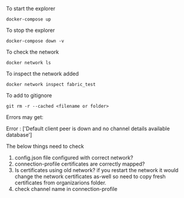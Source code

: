 


To start the explorer
```
docker-compose up
```

To stop the explorer
```
docker-compose down -v
```

To check the network 
```
docker network ls
```

To inspect the network added
```
docker network inspect fabric_test
```

To add to gitignore
```
git rm -r --cached <filename or folder>
```

Errors may get:

Error :  ['Default client peer is down and no channel details available database']

The below things need to check
1. config.json file configured with correct network?
2. connection-profile certificates are correctly mapped?
3. Is certificates using old network? if you restart the network it would change the network certificates as-well so need to copy fresh certificates from organizarions folder.
4. check channel name in connection-profile